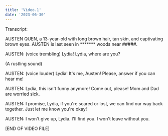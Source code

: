 ```yaml
---
title: 'Video.1'
date: '2023-06-30'
---
```

 Transcript:

AUSTEN QUEN, a 13-year-old with long brown hair, tan skin, and captivating brown eyes. AUSTEN is last seen in ******* woods near #####.

AUSTEN:
(voice trembling)
Lydia! Lydia, where are you?

(A rustling sound)

AUSTEN:
(voice louder)
Lydia! It's me, Austen! Please, answer if you can hear me!

AUSTEN:
Lydia, this isn't funny anymore! Come out, please! Mom and Dad are worried sick.


AUSTEN:
I promise, Lydia, if you're scared or lost, we can find our way back together. Just let me know you're okay!


AUSTEN:
I won't give up, Lydia. I'll find you. I won't leave without you.

[END OF VIDEO FILE]